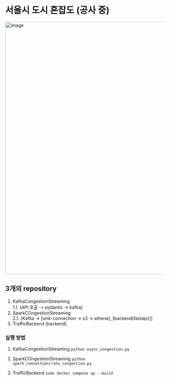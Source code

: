 # 서울시 도시 혼잡도  (공사 중)
<div class="center">
  <img width="800" alt="image" src="https://github.com/SeoulCongestionTraffic/.github/assets/52487610/5b7bd085-20bc-442f-8714-f07dff0fb2c1">
</div>

## 3개의 repository
1. KafkaCongestionStreaming</br>
   1.1. [API 호출 -> pydantic -> kafka] 
2. SparkCOngestionStreaming </br>
   2.1. [Kafka -> [sink-connection -> s3 -> athena], [backend(fastapi)]]   
4. TrafficBackend [backend]


### 실행 방법 
1. KafkaCongestionStreaming 
```python async_congestion.py```

2. SparkCOngestionStreaming
```python spark_connection/rate_congestion.py```

3. TrafficBackend
```sudo docker compose up --build```

